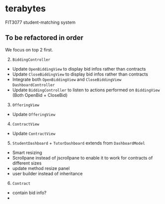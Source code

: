  # terabytes

FIT3077 student-matching system

## To be refactored in order

We focus on top 2 first. 

<!-- 1. `StudentDashboard` + `TutorDashboard` extends from `DashboardModel`
- `ContractPanel` (second column) is not aligned, need to provide fix-sized of column in the ContractPanel
- `ContractPanel` (label of Contract number) not stated yet
- Might need to remove "Select Offer" in `ContractPanel`
- `DashboardButtonPanel` "Contract" selection not updated, need to set contract dropdown based on size of Contract -->

2. `BiddingController`
- Update `OpenBiddingView` to display bid infos rather than contracts
- Update `CloseBiddingView` to display bid infos rather than contracts
- Integrate both `OpenBiddingView` and `CloseBiddingView` `DashboardController`
- Update `BiddingController` to listen to actions performed on `BiddingView` (Both OpenBid + CloseBid)

3. `OfferingView`
- Update `OfferingView` 

4. `ContractView`
- Update `ContractView`

5. `StudentDashboard` + `TutorDashboard` extends from `DashboardModel`
- Smart resizing
- Scrollpane instead of jscrollpane to enable it to work for contracts of different sizes 
- update method resize panel
- user builder instead of inheritance

6. `Contract` 
- contain bid info? 
- 
